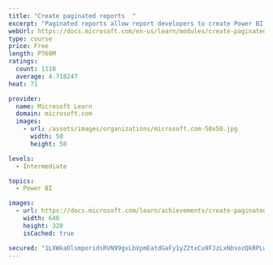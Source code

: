 ```yaml
---
title: "Create paginated reports  "
excerpt: "Paginated reports allow report developers to create Power BI artifacts that have tightly controlled rendering requirements. Paginated reports are ideal for creating sales invoices, receipts, purchase orders, and tabular data. This module will teach you how to create reports, add parameters, and work with tables and charts in paginated reports."
webUrl: https://docs.microsoft.com/en-us/learn/modules/create-paginated-reports-power-bi/
type: course
price: Free
length: PT60M
ratings:
  count: 1118
  average: 4.718247
heat: 71

provider:
  name: Microsoft Learn
  domain: microsoft.com
  images:
    - url: /assets/images/organizations/microsoft.com-50x50.jpg
      width: 50
      height: 50

levels:
  - Intermediate

topics:
  - Power BI

images:
  - url: https://docs.microsoft.com/learn/achievements/create-paginated-reports-power-bi-social.png
    width: 640
    height: 320
    isCached: true

secured: "1LXWkaOlsmporidsRVN99gxLbVpmEatdGaFy1yZ2txCu9FJzLxNbsozQkRPLw/GrMgcSFAgzxvxrNTKcY4efeJi4gRtJtYqugr7TDuS1mivn1yDSGmB/UQDl3k9PlVoWiwuXkzS58PRV63F47OJCZTuz6jf3gddM1tcAW3iSH12aT/Iu/G/2KnYtw7xViniwkSx5omHcgkfIi6PZOpE5PT33H8VxGJB9d2yIFh1C1Od9f6KAbpnKRwFdgZKvmdbMaiTeiIgYQzbuNHGVa5iP3kqPqmt+6SGx4xLAxc52dSpW0hvSVSVOy6bi8uuguIuyi2Pa94Im/g5aMK2gOgP3AJCMVj+Kyztlnmp54sNadThYymgyaTQQLDbe8eU2c02qjgmwxoOxr8pkad2+5eH9BQHr/tMSSBtfgvt1UTSXfek=;xdd1cP72lt88mITB9KqnXA=="
---
```


